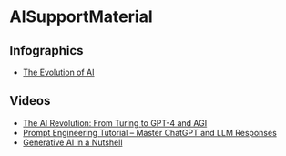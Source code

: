 # AISupportMaterial


## Infographics
- [The Evolution of AI]()

## Videos
- [The AI Revolution: From Turing to GPT-4 and AGI](https://www.youtube.com/watch?v=wc5VNOncyeg)
- [Prompt Engineering Tutorial – Master ChatGPT and LLM Responses](https://www.youtube.com/watch?v=_ZvnD73m40o)
- [Generative AI in a Nutshell](https://youtu.be/2IK3DFHRFfw)
